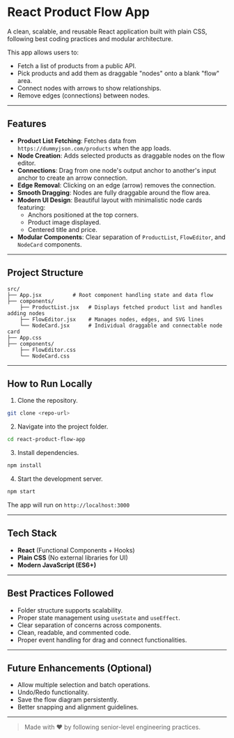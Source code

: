 # React Product Flow App

A clean, scalable, and reusable React application built with plain CSS, following best coding practices and modular architecture.

This app allows users to:
- Fetch a list of products from a public API.
- Pick products and add them as draggable "nodes" onto a blank "flow" area.
- Connect nodes with arrows to show relationships.
- Remove edges (connections) between nodes.

---

## Features

- **Product List Fetching**: Fetches data from `https://dummyjson.com/products` when the app loads.
- **Node Creation**: Adds selected products as draggable nodes on the flow editor.
- **Connections**: Drag from one node's output anchor to another's input anchor to create an arrow connection.
- **Edge Removal**: Clicking on an edge (arrow) removes the connection.
- **Smooth Dragging**: Nodes are fully draggable around the flow area.
- **Modern UI Design**: Beautiful layout with minimalistic node cards featuring:
  - Anchors positioned at the top corners.
  - Product image displayed.
  - Centered title and price.
- **Modular Components**: Clear separation of `ProductList`, `FlowEditor`, and `NodeCard` components.

---

## Project Structure

```
src/
├── App.jsx          # Root component handling state and data flow
├── components/
    ├── ProductList.jsx   # Displays fetched product list and handles adding nodes
    ├── FlowEditor.jsx    # Manages nodes, edges, and SVG lines
    └── NodeCard.jsx      # Individual draggable and connectable node card
├── App.css
├── components/
    ├── FlowEditor.css
    └── NodeCard.css
```

---

## How to Run Locally

1. Clone the repository.
```bash
git clone <repo-url>
```

2. Navigate into the project folder.
```bash
cd react-product-flow-app
```

3. Install dependencies.
```bash
npm install
```

4. Start the development server.
```bash
npm start
```

The app will run on `http://localhost:3000`

---

## Tech Stack
- **React** (Functional Components + Hooks)
- **Plain CSS** (No external libraries for UI)
- **Modern JavaScript (ES6+)**

---

## Best Practices Followed

- Folder structure supports scalability.
- Proper state management using `useState` and `useEffect`.
- Clear separation of concerns across components.
- Clean, readable, and commented code.
- Proper event handling for drag and connect functionalities.

---

## Future Enhancements (Optional)
- Allow multiple selection and batch operations.
- Undo/Redo functionality.
- Save the flow diagram persistently.
- Better snapping and alignment guidelines.

---

> Made with ❤️ by following senior-level engineering practices.

